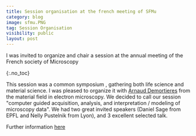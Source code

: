 ```yaml
---
title: Session organisation at the french meeting of SFMu
category: blog
image: sfmu.PNG
tag: Session Organisation
visibility: public
layout: post
---
```

I was invited to organize and chair a session at the annual meeting of the French society of Microscopy

{:.no_toc}

This session was a common symposium , gathering both life science and material science. I was pleased to organize it with [Arnaud Demortieres](https://www.lrcs.u-picardie.fr/equipe/permanents/detail/arnaud-demortiere/) from the material field in electron microscopy. 
We decided to call our session "computer guided acquisition, analysis, and interpretation / modeling of microscopy data". 
We had two great invited speakers (Daniel Sage from EPFL and Nelly Pustelnik from Lyon), and 3 excellent selected talk.

Further information [here](https://colloque.sfmu.fr/fr/programme/sessions/communs/sc4b)

